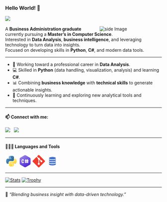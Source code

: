 ### Hello World! 👋  
![](https://komarev.com/ghpvc/?username=moustafa-abdalla&label=Profile%20Visits&color=blue&style=for-the-badge)

<img src="https://github.com/sciencepal/sciencepal/blob/master/assets/life_balance.gif" alt="side Image" align="right" width="200" height="auto" />

A **Business Administration graduate** currently pursuing a **Master’s in Computer Science**.  
Interested in **Data Analysis**, **business intelligence**, and leveraging technology to turn data into insights.  
Focused on developing skills in **Python**, **C#**, and modern data tools.  

---

- 🎯 Working toward a professional career in **Data Analysis**.  
- 💻 Skilled in **Python** (data handling, visualization, analysis) and learning **C#**.  
- 📊 Combining **business knowledge** with **technical skills** to generate actionable insights.  
- 🌱 Continuously learning and exploring new analytical tools and techniques.  

---

#### 📫 Connect with me:
[<img src="https://img.icons8.com/color/48/000000/linkedin.png" width="3.5%"/>](https://www.linkedin.com/in/moustafa-abdalla-1ba008144/) &nbsp;
<a href="mailto:moustafa@example.com"> <img src="https://img.icons8.com/fluent/48/000000/gmail.png" width="3.5%"/> </a>

---

#### 👨🏻‍💻 Languages and Tools  
<code><img height="40" src="https://raw.githubusercontent.com/github/explore/master/topics/python/python.png"></code>
<code><img height="40" src="https://raw.githubusercontent.com/github/explore/master/topics/csharp/csharp.png"></code>
<code><img height="40" src="https://raw.githubusercontent.com/github/explore/master/topics/git/git.png"></code>
<code><img height="40" src="https://raw.githubusercontent.com/github/explore/master/topics/sql/sql.png"></code>

---

[![Stats](https://github-readme-stats.vercel.app/api?username=moustafa-abdalla&show_icons=true&theme=radical)](https://github.com/moustafa-abdalla)
[![Trophy](https://github-profile-trophy.vercel.app/?username=moustafa-abdalla&theme=juicyfresh&no-frame=true&row=1&no-bg=true)](https://github.com/moustafa-abdalla)

---

🌟 *“Blending business insight with data-driven technology.”*
